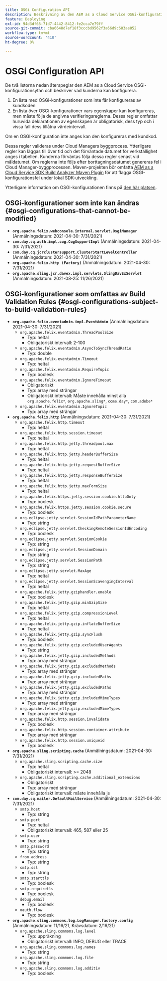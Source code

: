 ```yaml
---
title: OSGi Configuration API
description: Beskrivning av den AEM as a Cloud Service OSGi-konfigurationsytan
feature: Deploying
exl-id: 94d3df65-71d7-4442-8412-fe2cca7e79ff
source-git-commit: cba6648d7ef18f3cccbd9562f3a66d9c683ae852
workflow-type: tm+mt
source-wordcount: '410'
ht-degree: 0%

---
```


# OSGi Configuration API

De två listorna nedan återspeglar den AEM as a Cloud Service OSGi-konfigurationsytan och beskriver vad kunderna kan konfigurera.

1. En lista med OSGi-konfigurationer som inte får konfigureras av kundkoden
1. En lista över OSGi-konfigurationer vars egenskaper kan konfigureras, men måste följa de angivna verifieringsreglerna. Dessa regler omfattar huruvida deklarationen av egenskapen är obligatorisk, dess typ och i vissa fall dess tillåtna värdeintervall.

Om en OSGI-konfiguration inte anges kan den konfigureras med kundkod.

Dessa regler valideras under Cloud Managers byggprocess. Ytterligare regler kan läggas till över tid och det förväntade datumet för verkställighet anges i tabellen. Kunderna förväntas följa dessa regler senast vid måldatumet. Om reglerna inte följs efter borttagningsdatumet genereras fel i Cloud Manager-byggprocessen. Maven-projekten bör omfatta [AEM as a Cloud Service SDK Build Analyzer Maven Plugin](https://experienceleague.adobe.com/docs/experience-manager-core-components/using/developing/archetype/build-analyzer-maven-plugin.html) för att flagga OSGI-konfigurationsfel under lokal SDK-utveckling.

Ytterligare information om OSGI-konfigurationen finns på [den här platsen](/help/implementing/deploying/configuring-osgi.md).

## OSGi-konfigurationer som inte kan ändras {#osgi-configurations-that-cannot-be-modified}

* **`org.apache.felix.webconsole.internal.servlet.OsgiManager`** (Anmälningsdatum: 2021-04-30: 7/31/2021)
* **`com.day.cq.auth.impl.cug.CugSupportImpl`** (Anmälningsdatum: 2021-04-30: 7/31/2021)
* **`com.day.cq.jcrclustersupport.ClusterStartLevelController`** (Anmälningsdatum: 2021-04-30: 7/31/2021)
* **`org.apache.felix.http (Factory)`** (Anmälningsdatum: 2021-04-30: 7/31/2021)
* **`org.apache.sling.jcr.davex.impl.servlets.SlingDavExServlet`** (Anmälningsdatum: 2021-08-25: 11/26/2021)

## OSGi-konfigurationer som omfattas av Build Validation Rules {#osgi-configurations-subject-to-build-validation-rules}

* **`org.apache.felix.eventadmin.impl.EventAdmin`** (Anmälningsdatum: 2021-04-30: 7/31/2021)
   * `org.apache.felix.eventadmin.ThreadPoolSize`
      * Typ: heltal
      * Obligatoriskt intervall: 2-100
   * `org.apache.felix.eventadmin.AsyncToSyncThreadRatio`
      * Typ: double
   * `org.apache.felix.eventadmin.Timeout`
      * Typ: heltal
   * `org.apache.felix.eventadmin.RequireTopic`
      * Typ: boolesk
   * `org.apache.felix.eventadmin.IgnoreTimeout`
      * Obligatoriskt
      * Typ: array med strängar
      * Obligatoriskt intervall: Måste innehålla minst alla `org.apache.felix*`, `org.apache.sling*`, `come.day*`, `com.adobe*`
   * `org.apache.felix.eventadmin.IgnoreTopic`
      * Typ: array med strängar
* **`org.apache.felix.http`** (Anmälningsdatum: 2021-04-30: 7/31/2021)
   * `org.apache.felix.http.timeout`
      * Typ: heltal
   * `org.apache.felix.http.session.timeout`
      * Typ: heltal
   * `org.apache.felix.http.jetty.threadpool.max`
      * Typ: heltal
   * `org.apache.felix.http.jetty.headerBufferSize`
      * Typ: heltal
   * `org.apache.felix.http.jetty.requestBufferSize`
      * Typ: heltal
   * `org.apache.felix.http.jetty.responseBufferSize`
      * Typ: heltal
   * `org.apache.felix.http.jetty.maxFormSize`
      * Typ: heltal
   * `org.apache.felix.https.jetty.session.cookie.httpOnly`
      * Typ: boolesk
   * `org.apache.felix.https.jetty.session.cookie.secure`
      * Typ: boolesk
   * `org.eclipse.jetty.servlet.SessionIdPathParameterName`
      * Typ: string
   * `org.eclipse.jetty.servlet.CheckingRemoteSessionIdEncoding`
      * Typ: boolesk
   * `org.eclipse.jetty.servlet.SessionCookie`
      * Typ: string
   * `org.eclipse.jetty.servlet.SessionDomain`
      * Typ: string
   * `org.eclipse.jetty.servlet.SessionPath`
      * Typ: string
   * `org.eclipse.jetty.servlet.MaxAge`
      * Typ: heltal
   * `org.eclipse.jetty.servlet.SessionScavengingInterval`
      * Typ: heltal
   * `org.apache.felix.jetty.gziphandler.enable`
      * Typ: boolesk
   * `org.apache.felix.jetty.gzip.minGzipSize`
      * Typ: heltal
   * `org.apache.felix.jetty.gzip.compressionLevel`
      * Typ: heltal
   * `org.apache.felix.jetty.gzip.inflateBufferSize`
      * Typ: heltal
   * `org.apache.felix.jetty.gzip.syncFlush`
      * Typ: boolesk
   * `org.apache.felix.jetty.gzip.excludedUserAgents`
      * Typ: string
   * `org.apache.felix.jetty.gzip.includedMethods`
      * Typ: array med strängar
   * `org.apache.felix.jetty.gzip.excludedMethods`
      * Typ: array med strängar
   * `org.apache.felix.jetty.gzip.includedPaths`
      * Typ: array med strängar
   * `org.apache.felix.jetty.gzip.excludedPaths`
      * Typ: array med strängar
   * `org.apache.felix.jetty.gzip.includedMimeTypes`
      * Typ: array med strängar
   * `org.apache.felix.jetty.gzip.excludedMimeTypes`
      * Typ: array med strängar
   * `org.apache.felix.http.session.invalidate`
      * Typ: boolesk
   * `org.apache.felix.http.session.container.attribute`
      * Typ: array med strängar
   * `org.apache.felix.http.session.uniqueid`
      * Typ: boolesk
* **`org.apache.sling.scripting.cache`** (Anmälningsdatum: 2021-04-30: 7/31/2021)
   * `org.apache.sling.scripting.cache.size`
      * Typ: heltal
      * Obligatoriskt intervall: >= 2048
   * `org.apache.sling.scripting.cache.additional_extensions`
      * Obligatoriskt
      * Typ: array med strängar
      * Obligatoriskt intervall: måste innehålla js
* **`com.day.cq.mailer.DefaultMailService`** (Anmälningsdatum: 2021-04-30: 7/31/2021)
   * `smtp.host`
      * Typ: string
   * `smtp.port`
      * Typ: heltal
      * Obligatoriskt intervall: 465, 587 eller 25
   * `smtp.user`
      * Typ: string
   * `smtp.password`
      * Typ: string
   * `from.address`
      * Typ: string
   * `smtp.ssl`
      * Typ: string
   * `smtp.starttls`
      * Typ: boolesk
   * `smtp.requiretls`
      * Typ: boolesk
   * `debug.email`
      * Typ: boolesk
   * `oauth.flow`
      * Typ: boolesk
* **`org.apache.sling.commons.log.LogManager.factory.config`** (Anmälningsdatum: 11/16/21, Krävsdatum: 2/16/21)
   * `org.apache.sling.commons.log.level`
      * Typ: uppräkning
      * Obligatoriskt intervall: INFO, DEBUG eller TRACE
   * `org.apache.sling.commons.log.names`
      * Typ: string
   * `org.apache.sling.commons.log.file`
      * Typ: string
   * `org.apache.sling.commons.log.additiv`
      * Typ: boolesk